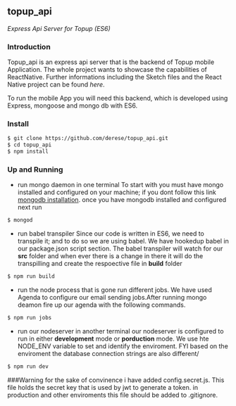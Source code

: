 ## topup_api
_Express Api Server for Topup (ES6)_

### Introduction

Topup_api is an express api server that is the backend of Topup mobile Application. The whole project wants to showcase the capabilities of ReactNative. Further informations including the Sketch files and the React Native project can be found _here_.

To run the mobile App you will need this backend, which is developed using Express, mongoose and mongo db with ES6.

### Install

```sh
$ git clone https://github.com/derese/topup_api.git
$ cd topup_api
$ npm install
```

### Up and Running 

- run mongo daemon in one terminal
To start with you must have mongo installed and configured on your machine; if you dont follow this link [mongodb installation](https://docs.mongodb.com/manual/installation/ "mongo").
once you have mongodb installed and configured next run 

```sh
$ mongod
```
- run babel transpiler
Since our code is written in ES6, we need to transpile it; and to do so we are using babel. We have hookedup babel in our package.json script section. The babel transpiler will watch for our **src** folder and when ever there is a change in there it will do the transpilling and create the respoective file in **build** folder

```sh
$ npm run build
```
- run the node process that is gone run different jobs.
We have used Agenda to configure our email sending jobs.After running mongo deamon fire up our agenda with the following commands.

```sh
$ npm run jobs
```


- run our nodeserver in another terminal
our nodeserver is configured to run in either **development** mode or **porduction** mode. We use hte NODE_ENV variable to set and identify the enviroment. FYI based on the enviroment the database connection strings are also different/

```sh
$ npm run dev
```


###Warning
for the sake of convinence i have added config.secret.js. This file holds the secret key that is used by jwt to generate a token. in production and other enviroments this file should be added to .gitignore.
